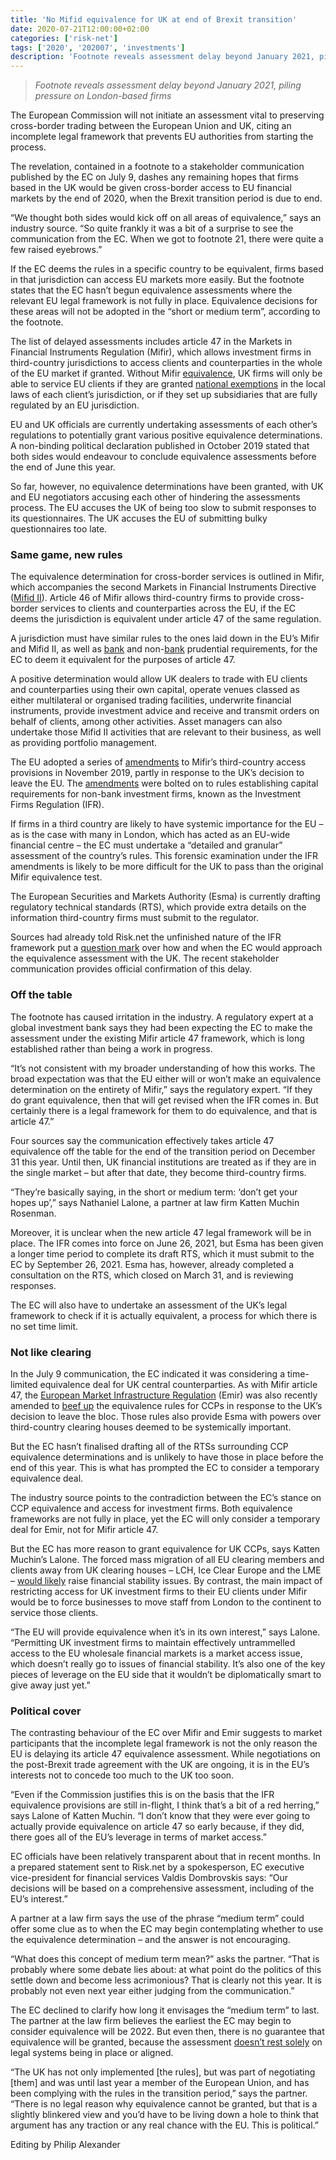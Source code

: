 ```yaml
---
title: 'No Mifid equivalence for UK at end of Brexit transition'
date: 2020-07-21T12:00:00+02:00
categories: ['risk-net']
tags: ['2020', '202007', 'investments']
description: 'Footnote reveals assessment delay beyond January 2021, piling pressure on London-based firms'
---
```


> _Footnote reveals assessment delay beyond January 2021, piling pressure on London-based firms_

The European Commission will not initiate an assessment vital to preserving cross-border trading between the European Union and UK, citing an incomplete legal framework that prevents EU authorities from starting the process.

The revelation, contained in a footnote to a stakeholder communication published by the EC on July 9, dashes any remaining hopes that firms based in the UK would be given cross-border access to EU financial markets by the end of 2020, when the Brexit transition period is due to end.

“We thought both sides would kick off on all areas of equivalence,” says an industry source. “So quite frankly it was a bit of a surprise to see the communication from the EC. When we got to footnote 21, there were quite a few raised eyebrows.”

If the EC deems the rules in a specific country to be equivalent, firms based in that jurisdiction can access EU markets more easily. But the footnote states that the EC hasn’t begun equivalence assessments where the relevant EU legal framework is not fully in place. Equivalence decisions for these areas will not be adopted in the “short or medium term”, according to the footnote.

The list of delayed assessments includes article 47 in the Markets in Financial Instruments Regulation (Mifir), which allows investment firms in third-country jurisdictions to access clients and counterparties in the whole of the EU market if granted. Without Mifir [equivalence](https://www.risk.net/regulation/7404916/the-uk-path-to-eu-equivalence-detente-or-detour), UK firms will only be able to service EU clients if they are granted [national exemptions](https://www.risk.net/regulation/6171091/banks-warned-on-holes-in-eus-proposed-brexit-relief) in the local laws of each client’s jurisdiction, or if they set up subsidiaries that are fully regulated by an EU jurisdiction.

EU and UK officials are currently undertaking assessments of each other’s regulations to potentially grant various positive equivalence determinations. A non-binding political declaration published in October 2019 stated that both sides would endeavour to conclude equivalence assessments before the end of June this year.

So far, however, no equivalence determinations have been granted, with UK and EU negotiators accusing each other of hindering the assessments process. The EU accuses the UK of being too slow to submit responses to its questionnaires. The UK accuses the EU of submitting bulky questionnaires too late.

### Same game, new rules

The equivalence determination for cross-border services is outlined in Mifir, which accompanies the second Markets in Financial Instruments Directive ([Mifid II](https://www.risk.net/topics/markets-in-financial-instruments-directive-mifid)). Article 46 of Mifir allows third-country firms to provide cross-border services to clients and counterparties across the EU, if the EC deems the jurisdiction is equivalent under article 47 of the same regulation.

A jurisdiction must have similar rules to the ones laid down in the EU’s Mifir and Mifid II, as well as [bank](https://www.risk.net/topics/capital-requirements-directive-crd) and non-[bank](https://www.risk.net/topics/capital-requirements-directive-crd) prudential requirements, for the EC to deem it equivalent for the purposes of article 47.

A positive determination would allow UK dealers to trade with EU clients and counterparties using their own capital, operate venues classed as either multilateral or organised trading facilities, underwrite financial instruments, provide investment advice and receive and transmit orders on behalf of clients, among other activities. Asset managers can also undertake those Mifid II activities that are relevant to their business, as well as providing portfolio management.

The EU adopted a series of [amendments](https://www.risk.net/regulation/6532576/new-eu-rules-threaten-to-lock-out-us-prop-traders) to Mifir’s third-country access provisions in November 2019, partly in response to the UK’s decision to leave the EU. The [amendments](https://www.risk.net/regulation/6532576/new-eu-rules-threaten-to-lock-out-us-prop-traders) were bolted on to rules establishing capital requirements for non-bank investment firms, known as the Investment Firms Regulation (IFR).

If firms in a third country are likely to have systemic importance for the EU – as is the case with many in London, which has acted as an EU-wide financial centre – the EC must undertake a “detailed and granular” assessment of the country’s rules. This forensic examination under the IFR amendments is likely to be more difficult for the UK to pass than the original Mifir equivalence test.

The European Securities and Markets Authority (Esma) is currently drafting regulatory technical standards (RTS), which provide extra details on the information third-country firms must submit to the regulator.

Sources had already told Risk.net the unfinished nature of the IFR framework put a [question mark](https://www.risk.net/regulation/7411141/new-mifid-equivalence-rules-leave-uk-firms-in-limbo) over how and when the EC would approach the equivalence assessment with the UK. The recent stakeholder communication provides official confirmation of this delay.

### Off the table

The footnote has caused irritation in the industry. A regulatory expert at a global investment bank says they had been expecting the EC to make the assessment under the existing Mifir article 47 framework, which is long established rather than being a work in progress.

“It’s not consistent with my broader understanding of how this works. The broad expectation was that the EU either will or won’t make an equivalence determination on the entirety of Mifir,” says the regulatory expert. “If they do grant equivalence, then that will get revised when the IFR comes in. But certainly there is a legal framework for them to do equivalence, and that is article 47.”

Four sources say the communication effectively takes article 47 equivalence off the table for the end of the transition period on December 31 this year. Until then, UK financial institutions are treated as if they are in the single market – but after that date, they become third-country firms.

“They’re basically saying, in the short or medium term: ‘don’t get your hopes up’,” says Nathaniel Lalone, a partner at law firm Katten Muchin Rosenman.

Moreover, it is unclear when the new article 47 legal framework will be in place. The IFR comes into force on June 26, 2021, but Esma has been given a longer time period to complete its draft RTS, which it must submit to the EC by September 26, 2021. Esma has, however, already completed a consultation on the RTS, which closed on March 31, and is reviewing responses.

The EC will also have to undertake an assessment of the UK’s legal framework to check if it is actually equivalent, a process for which there is no set time limit.

### Not like clearing

In the July 9 communication, the EC indicated it was considering a time-limited equivalence deal for UK central counterparties. As with Mifir article 47, the [European Market Infrastructure Regulation](https://www.risk.net/topics/emir) (Emir) was also recently amended to [beef up](https://www.risk.net/regulation/7245111/clearing-experts-fear-tough-ec-stance-on-emir-22) the equivalence rules for CCPs in response to the UK’s decision to leave the bloc. Those rules also provide Esma with powers over third-country clearing houses deemed to be systemically important.

But the EC hasn’t finalised drafting all of the RTSs surrounding CCP equivalence determinations and is unlikely to have those in place before the end of this year. This is what has prompted the EC to consider a temporary equivalence deal.

The industry source points to the contradiction between the EC’s stance on CCP equivalence and access for investment firms. Both equivalence frameworks are not fully in place, yet the EC will only consider a temporary deal for Emir, not for Mifir article 47.

But the EC has more reason to grant equivalence for UK CCPs, says Katten Muchin’s Lalone. The forced mass migration of all EU clearing members and clients away from UK clearing houses – LCH, Ice Clear Europe and the LME – [would likely](https://www.risk.net/regulation/7652906/eus-brexit-clearing-grab-slow-to-lift-off) raise financial stability issues. By contrast, the main impact of restricting access for UK investment firms to their EU clients under Mifir would be to force businesses to move staff from London to the continent to service those clients.

“The EU will provide equivalence when it’s in its own interest,” says Lalone. “Permitting UK investment firms to maintain effectively untrammelled access to the EU wholesale financial markets is a market access issue, which doesn’t really go to issues of financial stability. It’s also one of the key pieces of leverage on the EU side that it wouldn’t be diplomatically smart to give away just yet.”

### Political cover

The contrasting behaviour of the EC over Mifir and Emir suggests to market participants that the incomplete legal framework is not the only reason the EU is delaying its article 47 equivalence assessment. While negotiations on the post-Brexit trade agreement with the UK are ongoing, it is in the EU’s interests not to concede too much to the UK too soon.

“Even if the Commission justifies this is on the basis that the IFR equivalence provisions are still in-flight, I think that’s a bit of a red herring,” says Lalone of Katten Muchin. “I don’t know that they were ever going to actually provide equivalence on article 47 so early because, if they did, there goes all of the EU’s leverage in terms of market access.”

EC officials have been relatively transparent about that in recent months. In a prepared statement sent to Risk.net by a spokesperson, EC executive vice-president for financial services Valdis Dombrovskis says: “Our decisions will be based on a comprehensive assessment, including of the EU’s interest.”

A partner at a law firm says the use of the phrase “medium term” could offer some clue as to when the EC may begin contemplating whether to use the equivalence determination – and the answer is not encouraging.

“What does this concept of medium term mean?” asks the partner. “That is probably where some debate lies about: at what point do the politics of this settle down and become less acrimonious? That is clearly not this year. It is probably not even next year either judging from the communication.”

The EC declined to clarify how long it envisages the “medium term” to last. The partner at the law firm believes the earliest the EC may begin to consider equivalence will be 2022. But even then, there is no guarantee that equivalence will be granted, because the assessment [doesn’t rest solely](https://www.risk.net/our-take/7448216/why-bankers-should-embrace-the-brexit-political-theatre) on legal systems being in place or aligned.

“The UK has not only implemented [the rules], but was part of negotiating [them] and was until last year a member of the European Union, and has been complying with the rules in the transition period,” says the partner. “There is no legal reason why equivalence cannot be granted, but that is a slightly blinkered view and you’d have to be living down a hole to think that argument has any traction or any real chance with the EU. This is political.”

Editing by Philip Alexander

